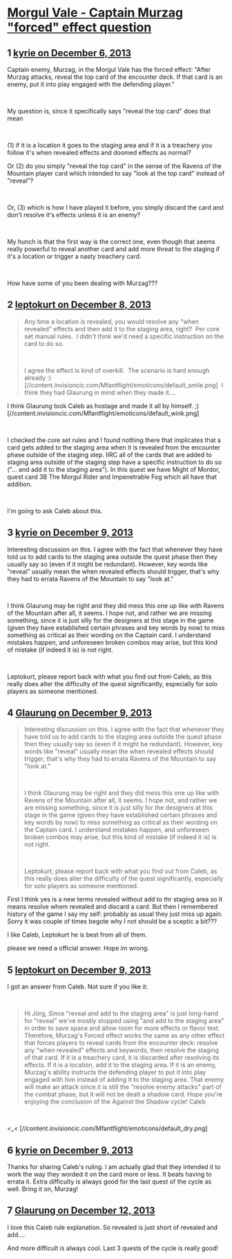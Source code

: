 # [Morgul Vale - Captain Murzag &quot;forced&quot; effect question](https://community.fantasyflightgames.com/topic/94687-morgul-vale-captain-murzag-forced-effect-question/)

## 1 [kyrie on December 6, 2013](https://community.fantasyflightgames.com/topic/94687-morgul-vale-captain-murzag-forced-effect-question/?do=findComment&comment=924165)

Captain enemy, Murzag, in the Morgul Vale has the forced effect: "After Murzag attacks, reveal the top card of the encounter deck. If that card is an enemy, put it into play engaged with the defending player."

 

My question is, since it specifically says "reveal the top card" does that mean

 

(1) if it is a location it goes to the staging area and if it is a treachery you follow it's when revealed effects and doomed effects as normal?

Or (2) do you simply "reveal the top card" in the sense of the Ravens of the Mountain player card which intended to say "look at the top card" instead of "reveal"?

 

Or, (3) which is how I have played it before, you simply discard the card and don't resolve it's effects unless it is an enemy?

 

My hunch is that the first way is the correct one, even though that seems really powerful to reveal another card and add more threat to the staging if it's a location or trigger a nasty treachery card.

 

How have some of you been dealing with Murzag???

## 2 [leptokurt on December 8, 2013](https://community.fantasyflightgames.com/topic/94687-morgul-vale-captain-murzag-forced-effect-question/?do=findComment&comment=925608)

> Any time a location is revealed, you would resolve any "when revealed" effects and then add it to the staging area, right?  Per core set manual rules.  I didn't think we'd need a specific instruction on the card to do so.
> 
>  
> 
> I agree the effect is kind of overkill.  The scenario is hard enough already :) [//content.invisioncic.com/Mfantflight/emoticons/default_smile.png]  I think they had Glaurung in mind when they made it....

I think Glaurung took Caleb as hostage and made it all by himself. ;) [//content.invisioncic.com/Mfantflight/emoticons/default_wink.png]

 

I checked the core set rules and I found nothing there that implicates that a card gets added to the staging area when it is revealed from the encounter phase outside of the staging step. IIRC all of the cards that are added to staging area outside of the staging step have a specific instruction to do so ("... and add it to the staging area"). In this quest we have Might of Mordor, quest card 3B The Morgul Rider and Impenetrable Fog which all have that addition.

 

I'm going to ask Caleb about this.

## 3 [kyrie on December 9, 2013](https://community.fantasyflightgames.com/topic/94687-morgul-vale-captain-murzag-forced-effect-question/?do=findComment&comment=926149)

Interesting discussion on this. I agree with the fact that whenever they have told us to add cards to the staging area outside the quest phase then they usually say so (even if it might be redundant). However, key words like "reveal" usually mean the when revealed effects should trigger, that's why they had to errata Ravens of the Mountain to say "look at."

 

I think Glaurung may be right and they did mess this one up like with Ravens of the Mountain after all, it seems. I hope not, and rather we are missing something, since it is just silly for the designers at this stage in the game (given they have established certain phrases and key words by now) to miss something as critical as their wording on the Captain card. I understand mistakes happen, and unforeseen broken combos may arise, but this kind of mistake (if indeed it is) is not right.

 

Leptokurt, please report back with what you find out from Caleb, as this really does alter the difficulty of the quest significantly, especially for solo players as someone mentioned.

## 4 [Glaurung on December 9, 2013](https://community.fantasyflightgames.com/topic/94687-morgul-vale-captain-murzag-forced-effect-question/?do=findComment&comment=926354)

> Interesting discussion on this. I agree with the fact that whenever they have told us to add cards to the staging area outside the quest phase then they usually say so (even if it might be redundant). However, key words like "reveal" usually mean the when revealed effects should trigger, that's why they had to errata Ravens of the Mountain to say "look at."
> 
>  
> 
> I think Glaurung may be right and they did mess this one up like with Ravens of the Mountain after all, it seems. I hope not, and rather we are missing something, since it is just silly for the designers at this stage in the game (given they have established certain phrases and key words by now) to miss something as critical as their wording on the Captain card. I understand mistakes happen, and unforeseen broken combos may arise, but this kind of mistake (if indeed it is) is not right.
> 
>  
> 
> Leptokurt, please report back with what you find out from Caleb, as this really does alter the difficulty of the quest significantly, especially for solo players as someone mentioned.

First I think yes is a new terms revealed without add to thr staging area so it means resolve whem revealed and discard a card. But then I remembered history of the game I say my self: probably as usual they just miss up again. Sorry it was couple of times begote why I not should be a sceptic a bit???

I like Caleb, Leptokurt he is best from all of them.

please we need a official answer. Hope im wrong.

## 5 [leptokurt on December 9, 2013](https://community.fantasyflightgames.com/topic/94687-morgul-vale-captain-murzag-forced-effect-question/?do=findComment&comment=926726)

I got an answer from Caleb. Not sure if you like it:

 

> Hi Jörg,
> Since "reveal and add to the staging area" is just long-hand for "reveal" we've mostly stopped using "and add to the staging area" in order to save space and allow room for more effects or flavor text. Therefore, Murzag's Forced effect works the same as any other effect that forces players to reveal cards from the encounter deck: resolve any "when revealed" effects and keywords, then resolve the staging of that card. If it is a treachery card, it is discarded after resolving its effects. If it is a location, add it to the staging area. If it is an enemy, Murzag's ability instructs the defending player to put it into play engaged with him instead of adding it to the staging area. That enemy will make an attack since it is still the "resolve enemy attacks" part of the combat phase, but it will not be dealt a shadow card.
> Hope you're enjoying the conclusion of the Against the Shadow cycle!
> Caleb

 

<_< [//content.invisioncic.com/Mfantflight/emoticons/default_dry.png]

## 6 [kyrie on December 9, 2013](https://community.fantasyflightgames.com/topic/94687-morgul-vale-captain-murzag-forced-effect-question/?do=findComment&comment=926997)

Thanks for sharing Caleb's ruling. I am actually glad that they intended it to work the way they worded it on the card more or less. It beats having to errata it. Extra difficulty is always good for the last quest of the cycle as well. Bring it on, Murzag!

## 7 [Glaurung on December 12, 2013](https://community.fantasyflightgames.com/topic/94687-morgul-vale-captain-murzag-forced-effect-question/?do=findComment&comment=928724)

I love this Caleb rule explanation. So revealed is just short of revealed and add....

And more difficult is always cool. Last 3 quests of the cycle is really good!

